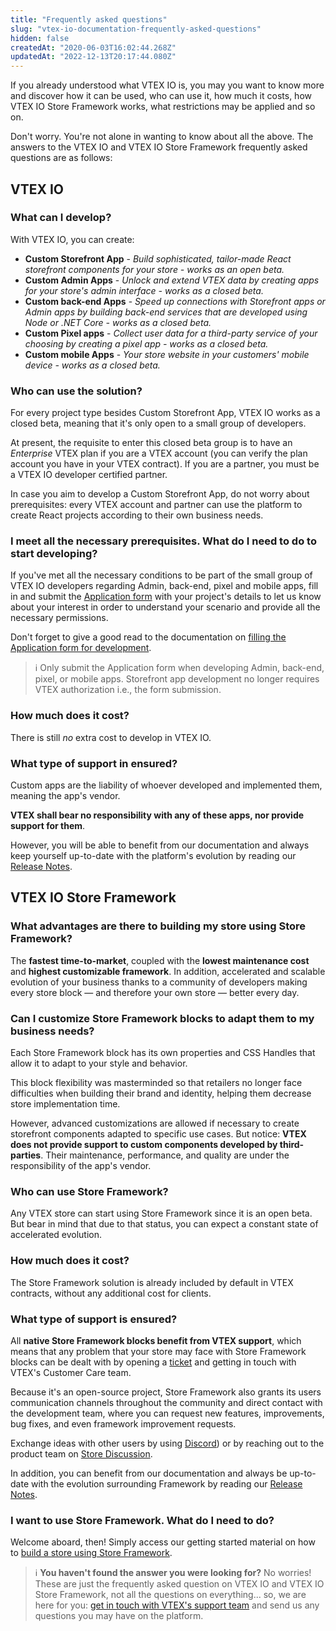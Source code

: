 ```yaml
---
title: "Frequently asked questions"
slug: "vtex-io-documentation-frequently-asked-questions"
hidden: false
createdAt: "2020-06-03T16:02:44.268Z"
updatedAt: "2022-12-13T20:17:44.080Z"
---
```

If you already understood what VTEX IO is, you may you want to know more and discover how it can be used, who can use it, how much it costs, how VTEX IO Store Framework works, what restrictions may be applied and so on.

Don't worry. You're not alone in wanting to know about all the above. The answers to the VTEX IO and VTEX IO Store Framework frequently asked questions are as follows:

## VTEX IO

### What can I develop?

With VTEX IO, you can create:

- **Custom Storefront App** - *Build sophisticated, tailor-made React storefront components for your store - works as an open beta.*
- **Custom Admin Apps** - *Unlock and extend VTEX data by creating apps for your store's admin interface - works as a closed beta.*
- **Custom back-end Apps** - *Speed up connections with Storefront apps or Admin apps by building back-end services that are developed using Node or .NET Core - works as a closed beta.*
- **Custom Pixel apps** -  *Collect user data for a third-party service of your choosing by creating a pixel app - works as a closed beta.*
- **Custom mobile Apps** - *Your store website in your customers' mobile device - works as a closed beta.*

### Who can use the solution?

For every project type besides Custom Storefront App, VTEX IO works as a closed beta, meaning that it's only open to a small group of developers.

At present, the requisite to enter this closed beta group is to have an *Enterprise* VTEX plan if you are a VTEX account (you can verify the plan account you have in your VTEX contract). If you are a partner, you must be a VTEX IO developer certified partner.

In case you aim to develop a Custom Storefront App, do not worry about prerequisites: every VTEX account and partner can use the platform to create React projects according to their own business needs.  

### I meet all the necessary prerequisites. What do I need to do to start developing?

If you've met all the necessary conditions to be part of the small group of VTEX IO developers regarding Admin, back-end, pixel and mobile apps, fill in and submit the  [Application form](https://forms.gle/f7bYdTA7tfdfB5tt7) with your project's details to let us know about your interest in order to understand your scenario and provide all the necessary permissions.

Don't forget to give a good read to the documentation on [filling the Application form for development](https://developers.vtex.com/docs/guides/vtex-io-documentation-filling-the-application-form-for-development/).

> ℹ️ Only submit the Application form when developing Admin, back-end, pixel, or mobile apps. Storefront app development no longer requires VTEX authorization i.e., the form submission.

### How much does it cost?

There is still *no* extra cost to develop in VTEX IO.

### What type of support in ensured?

Custom apps are the liability of whoever developed and implemented them, meaning the app's vendor.

**VTEX shall bear no responsibility with any of these apps, nor provide support for them**.

However, you will be able to benefit from our documentation and always keep yourself up-to-date with the platform's evolution by reading our [Release Notes](https://developers.vtex.com/vtex-developer-docs/changelog).

## VTEX IO Store Framework

### What advantages are there to building my store using Store Framework?

The **fastest time-to-market**, coupled with the **lowest maintenance cost** and **highest customizable framework**. In addition, accelerated and scalable evolution of your business thanks to a community of developers making every store block  —  and therefore your own store — better every day.

### Can I customize Store Framework blocks to adapt them to my business needs?

Each Store Framework block has its own properties and CSS Handles that allow it to adapt to your style and behavior.

This block flexibility was masterminded so that retailers no longer face difficulties when building their brand and identity, helping them decrease store implementation time.  

However, advanced customizations are allowed if necessary to create storefront components adapted to specific use cases. But notice: **VTEX does not provide support to custom components developed by third-parties**. Their maintenance, performance, and quality are under the responsibility of the app's vendor.  

### Who can use Store Framework?

Any VTEX store can start using Store Framework since it is an open beta. But bear in mind that due to that status, you can expect a constant state of accelerated evolution.

### How much does it cost?

The Store Framework solution is already included by default in VTEX contracts, without any additional cost for clients.

### What type of support is ensured?

All **native Store Framework blocks benefit from VTEX support**, which means that any problem that your store may face with Store Framework blocks can be dealt with by opening a [ticket](https://help-tickets.vtex.com/smartlink/sso/login/zendesk) and getting in touch with VTEX's Customer Care team.

Because it's an open-source project, Store Framework also grants its users communication channels throughout the community and direct contact with the development team, where you can request new features, improvements, bug fixes, and even framework improvement requests.

Exchange ideas with other users by using [Discord](https://discordapp.com/channels/652163009988263940/652253291916296232)) or by reaching out to the product team on [Store Discussion](https://github.com/vtex-apps/store-discussion).

In addition, you can benefit from our documentation and always be up-to-date with the evolution surrounding Framework by reading our [Release Notes](https://developers.vtex.com/vtex-developer-docs/changelog).

### I want to use Store Framework. What do I need to do?

Welcome aboard, then! Simply access our getting started material on how to [build a store using Store Framework](https://developers.vtex.com/docs/guides/getting-started-3).  

> ℹ️ **You haven't found the answer you were looking for?** No worries! These are just the frequently asked question on VTEX IO and VTEX IO Store Framework, not all the questions on everything... so, we are here for you: [get in touch with VTEX's support team](https://help.vtex.com/tutorial/opening-tickets-to-vtex-support--16yOEqpO32UQYygSmMSSAM) and send us any questions you may have on the platform.
